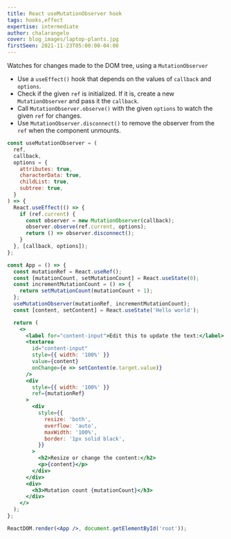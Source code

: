 ```yaml
---
title: React useMutationObserver hook
tags: hooks,effect
expertise: intermediate
author: chalarangelo
cover: blog_images/laptop-plants.jpg
firstSeen: 2021-11-23T05:00:00-04:00
---
```


Watches for changes made to the DOM tree, using a `MutationObserver`

- Use a `useEffect()` hook that depends on the values of `callback` and `options`.
- Check if the given `ref` is initialized. If it is, create a new `MutationObserver` and pass it the `callback`.
- Call `MutationObserver.observe()` with the given `options` to watch the given `ref` for changes.
- Use `MutationObserver.disconnect()` to remove the observer from the `ref` when the component unmounts.

```jsx
const useMutationObserver = (
  ref,
  callback,
  options = {
    attributes: true,
    characterData: true,
    childList: true,
    subtree: true,
  }
) => {
  React.useEffect(() => {
    if (ref.current) {
      const observer = new MutationObserver(callback);
      observer.observe(ref.current, options);
      return () => observer.disconnect();
    }
  }, [callback, options]);
};
```

```jsx
const App = () => {
  const mutationRef = React.useRef();
  const [mutationCount, setMutationCount] = React.useState(0);
  const incrementMutationCount = () => {
    return setMutationCount(mutationCount + 1);
  };
  useMutationObserver(mutationRef, incrementMutationCount);
  const [content, setContent] = React.useState('Hello world');

  return (
    <>
      <label for="content-input">Edit this to update the text:</label>
      <textarea
        id="content-input"
        style={{ width: '100%' }}
        value={content}
        onChange={e => setContent(e.target.value)}
      />
      <div
        style={{ width: '100%' }}
        ref={mutationRef}
      >
        <div
          style={{
            resize: 'both',
            overflow: 'auto',
            maxWidth: '100%',
            border: '1px solid black',
          }}
        >
          <h2>Resize or change the content:</h2>
          <p>{content}</p>
        </div>
      </div>
      <div>
        <h3>Mutation count {mutationCount}</h3>
      </div>
    </>
  );
};

ReactDOM.render(<App />, document.getElementById('root'));
```
